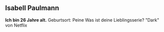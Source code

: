 ## Isabell Paulmann
**Ich bin 26 Jahre alt.**
Geburtsort: Peine
Was ist deine Lieblingsserie?
"Dark" von Netflix
